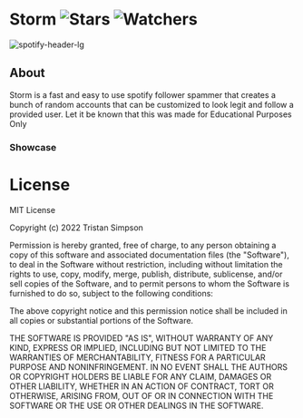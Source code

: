 # Storm ![Stars](https://img.shields.io/github/stars/realTristan/SpotifyBooster?color=brightgreen) ![Watchers](https://img.shields.io/github/watchers/realTristan/SpotifyBooster?label=Watchers)
![spotify-header-lg](https://user-images.githubusercontent.com/75189508/192172431-879bb8f2-66fc-4fb7-b25a-e1c80535347f.jpg)

<h2>About</h2>
Storm is a fast and easy to use spotify follower spammer that creates a bunch of random accounts that can be customized to look legit and follow a provided user. Let it be known that this was made for Educational Purposes Only

<h3>Showcase</h3>

# License
MIT License

Copyright (c) 2022 Tristan Simpson

Permission is hereby granted, free of charge, to any person obtaining a copy of this software and associated documentation files (the "Software"), to deal in the Software without restriction, including without limitation the rights to use, copy, modify, merge, publish, distribute, sublicense, and/or sell copies of the Software, and to permit persons to whom the Software is furnished to do so, subject to the following conditions:

The above copyright notice and this permission notice shall be included in all copies or substantial portions of the Software.

THE SOFTWARE IS PROVIDED "AS IS", WITHOUT WARRANTY OF ANY KIND, EXPRESS OR IMPLIED, INCLUDING BUT NOT LIMITED TO THE WARRANTIES OF MERCHANTABILITY, FITNESS FOR A PARTICULAR PURPOSE AND NONINFRINGEMENT. IN NO EVENT SHALL THE AUTHORS OR COPYRIGHT HOLDERS BE LIABLE FOR ANY CLAIM, DAMAGES OR OTHER LIABILITY, WHETHER IN AN ACTION OF CONTRACT, TORT OR OTHERWISE, ARISING FROM, OUT OF OR IN CONNECTION WITH THE SOFTWARE OR THE USE OR OTHER DEALINGS IN THE SOFTWARE.
